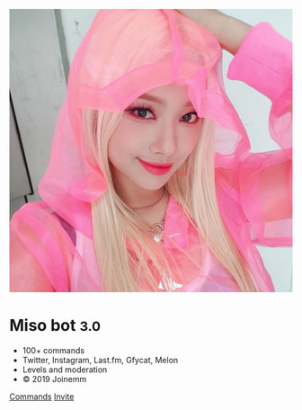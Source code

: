 ![logo](assets/icon.png)

# Miso bot <small>3.0</small>

- 100+ commands
- Twitter, Instagram, Last.fm, Gfycat, Melon
- Levels and moderation
- © 2019 Joinemm

[Commands](/#info)
[Invite](https://discordapp.com/oauth2/authorize?client_id=500385855072894982&scope=bot&permissions=1074654407)
